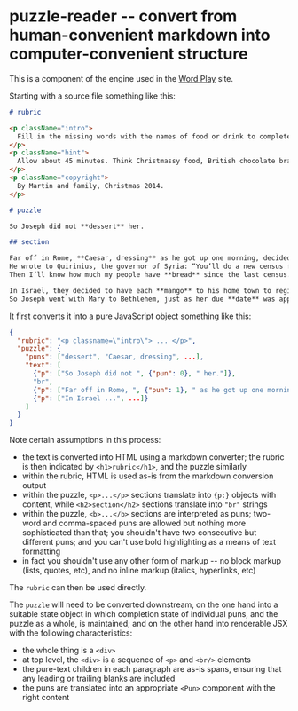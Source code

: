 # puzzle-reader -- convert from human-convenient markdown into computer-convenient structure

This is a component of the engine used in the [Word Play](http://wordplay.databatix.com) site.

Starting with a source file something like this:

```md
# rubric

<p className="intro">
  Fill in the missing words with the names of food or drink to complete the classic Christmas story. Beware of shocking puns!!
</p>
<p className="hint">
  Allow about 45 minutes. Think Christmassy food, British chocolate brands, Biblical food, and all kinds of ordinary food, ingredients, sauces and drink.
</p>
<p className="copyright">
  By Martin and family, Christmas 2014.
</p>

# puzzle

So Joseph did not **dessert** her.

## section

Far off in Rome, **Caesar, dressing** as he got up one morning, decided to count his people.
He wrote to Quirinius, the governor of Syria: “You’ll do a new census for me: **Yule log** all the population.
Then I’ll know how much my people have **bread** since the last census.”

In Israel, they decided to have each **mango** to his home town to register for the census.
So Joseph went with Mary to Bethlehem, just as her due **date** was approaching.
```

It first converts it into a pure JavaScript object something like this:

```json
{
  "rubric": "<p classname=\"intro\"> ... </p>",
  "puzzle": {
    "puns": ["dessert", "Caesar, dressing", ...],
    "text": [
      {"p": ["So Joseph did not ", {"pun": 0}, " her."]},
      "br",
      {"p": ["Far off in Rome, ", {"pun": 1}, " as he got up one morning, decided ..."]},
      {"p": ["In Israel ...", ...]}
    ]
  }
}
```

Note certain assumptions in this process:

* the text is converted into HTML using a markdown converter; the rubric is then indicated by `<h1>rubric</h1>`, and the puzzle similarly
* within the rubric, HTML is used as-is from the markdown conversion output
* within the puzzle, `<p>...</p>` sections translate into `{p:}` objects with content, while `<h2>section</h2>` sections translate into `"br"` strings
* within the puzzle, `<b>...</b>` sections are interpreted as puns; two-word and comma-spaced puns are allowed but nothing more sophisticated than that;
  you shouldn't have two consecutive but different puns; and you can't use bold highlighting as a means of text formatting
* in fact you shouldn't use any other form of markup -- no block markup (lists, quotes, etc), and no inline markup (italics, hyperlinks, etc)

The `rubric` can then be used directly.

The `puzzle` will need to be converted downstream, on the one hand into a suitable state object in which
completion state of individual puns, and the puzzle as a whole, is maintained; and on the other hand into
renderable JSX with the following characteristics:

* the whole thing is a `<div>`
* at top level, the `<div>` is a sequence of `<p>` and `<br/>` elements
* the pure-text children in each paragraph are as-is spans, ensuring that any leading or trailing blanks are included
* the puns are translated into an appropriate `<Pun>` component with the right content
